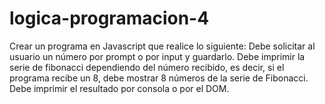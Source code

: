 # logica-programacion-4
Crear un programa en Javascript que realice lo siguiente: Debe solicitar al usuario un número por prompt o por input y guardarlo. Debe imprimir la serie de fibonacci dependiendo del número recibido, es decir, si el programa recibe un 8, debe mostrar 8 números de la serie de Fibonacci. Debe imprimir el resultado por consola o por el DOM. 
